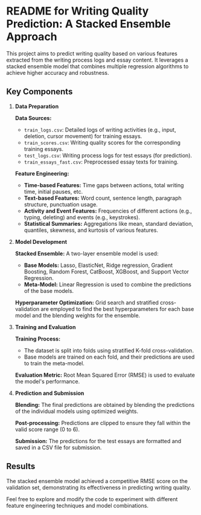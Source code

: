 # README for Writing Quality Prediction: A Stacked Ensemble Approach

This project aims to predict writing quality based on various features extracted from the writing process logs and essay content. It leverages a stacked ensemble model that combines multiple regression algorithms to achieve higher accuracy and robustness.

## Key Components

1. **Data Preparation**

    **Data Sources:**
    - `train_logs.csv`: Detailed logs of writing activities (e.g., input, deletion, cursor movement) for training essays.
    - `train_scores.csv`: Writing quality scores for the corresponding training essays.
    - `test_logs.csv`: Writing process logs for test essays (for prediction).
    - `train_essays_fast.csv`: Preprocessed essay texts for training.

    **Feature Engineering:**
    - **Time-based Features:** Time gaps between actions, total writing time, initial pauses, etc.
    - **Text-based Features:** Word count, sentence length, paragraph structure, punctuation usage.
    - **Activity and Event Features:** Frequencies of different actions (e.g., typing, deleting) and events (e.g., keystrokes).
    - **Statistical Summaries:** Aggregations like mean, standard deviation, quantiles, skewness, and kurtosis of various features.

2. **Model Development**

    **Stacked Ensemble:** A two-layer ensemble model is used:
    - **Base Models:** Lasso, ElasticNet, Ridge regression, Gradient Boosting, Random Forest, CatBoost, XGBoost, and Support Vector Regression.
    - **Meta-Model:** Linear Regression is used to combine the predictions of the base models.
    
    **Hyperparameter Optimization:** Grid search and stratified cross-validation are employed to find the best hyperparameters for each base model and the blending weights for the ensemble.

3. **Training and Evaluation**

    **Training Process:**
    - The dataset is split into folds using stratified K-fold cross-validation.
    - Base models are trained on each fold, and their predictions are used to train the meta-model.

    **Evaluation Metric:** Root Mean Squared Error (RMSE) is used to evaluate the model's performance.

4. **Prediction and Submission**

    **Blending:** The final predictions are obtained by blending the predictions of the individual models using optimized weights.
    
    **Post-processing:** Predictions are clipped to ensure they fall within the valid score range (0 to 6).
    
    **Submission:** The predictions for the test essays are formatted and saved in a CSV file for submission.

## Results

The stacked ensemble model achieved a competitive RMSE score on the validation set, demonstrating its effectiveness in predicting writing quality.

Feel free to explore and modify the code to experiment with different feature engineering techniques and model combinations.
